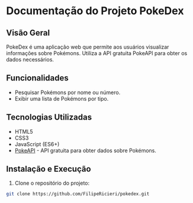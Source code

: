 # Documentação do Projeto PokeDex

## Visão Geral
PokeDex é uma aplicação web que permite aos usuários visualizar informações sobre Pokémons. Utiliza a API gratuita PokeAPI para obter os dados necessários.

## Funcionalidades

- Pesquisar Pokémons por nome ou número.
- Exibir uma lista de Pokémons por tipo.

## Tecnologias Utilizadas
- HTML5
- CSS3
- JavaScript (ES6+)
- [PokeAPI](https://pokeapi.co/) - API gratuita para obter dados sobre Pokémons.

## Instalação e Execução
1. Clone o repositório do projeto:

```bash
git clone https://github.com/FilipeRicieri/pokedex.git
